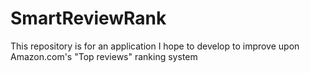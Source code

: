 # SmartReviewRank
This repository is for an application I hope to develop to improve upon Amazon.com's "Top reviews" ranking system
